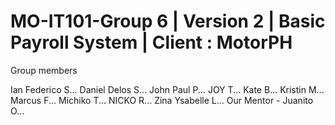 # MO-IT101-Group 6 | Version 2 | Basic Payroll System | Client : MotorPH

Group members

Ian Federico S...
Daniel Delos S...
John Paul P...
JOY T...
Kate B...
Kristin M...
Marcus F...
Michiko T...
NICKO R...
Zina Ysabelle L...
Our Mentor - Juanito O...



